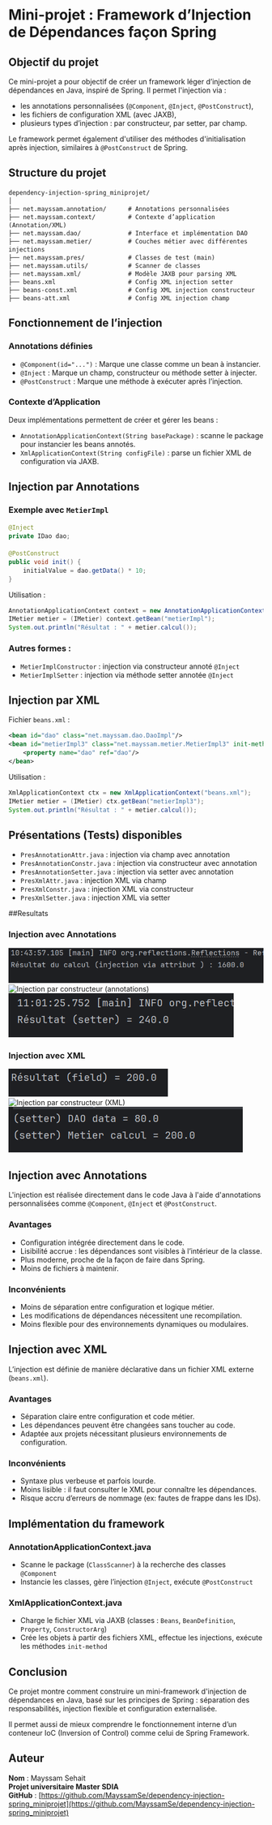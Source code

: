 
# Mini-projet : Framework d’Injection de Dépendances façon Spring

## Objectif du projet

Ce mini-projet a pour objectif de créer un framework léger d’injection de dépendances en Java, inspiré de Spring. Il permet l'injection via :

- les annotations personnalisées (`@Component`, `@Inject`, `@PostConstruct`),
- les fichiers de configuration XML (avec JAXB),
- plusieurs types d’injection : par constructeur, par setter, par champ.

Le framework permet également d'utiliser des méthodes d'initialisation après injection, similaires à `@PostConstruct` de Spring.



## Structure du projet

```
dependency-injection-spring_miniprojet/
│
├── net.mayssam.annotation/      # Annotations personnalisées
├── net.mayssam.context/         # Contexte d’application (Annotation/XML)
├── net.mayssam.dao/             # Interface et implémentation DAO
├── net.mayssam.metier/          # Couches métier avec différentes injections
├── net.mayssam.pres/            # Classes de test (main)
├── net.mayssam.utils/           # Scanner de classes
├── net.mayssam.xml/             # Modèle JAXB pour parsing XML
├── beans.xml                    # Config XML injection setter
├── beans-const.xml              # Config XML injection constructeur
├── beans-att.xml                # Config XML injection champ
```



## Fonctionnement de l’injection

### Annotations définies

- `@Component(id="...")` : Marque une classe comme un bean à instancier.
- `@Inject` : Marque un champ, constructeur ou méthode setter à injecter.
- `@PostConstruct` : Marque une méthode à exécuter après l’injection.

### Contexte d’Application

Deux implémentations permettent de créer et gérer les beans :
- `AnnotationApplicationContext(String basePackage)` : scanne le package pour instancier les beans annotés.
- `XmlApplicationContext(String configFile)` : parse un fichier XML de configuration via JAXB.



## Injection par Annotations

### Exemple avec `MetierImpl`

```java
@Inject
private IDao dao;

@PostConstruct
public void init() {
    initialValue = dao.getData() * 10;
}
```

Utilisation :
```java
AnnotationApplicationContext context = new AnnotationApplicationContext("net.mayssam");
IMetier metier = (IMetier) context.getBean("metierImpl");
System.out.println("Résultat : " + metier.calcul());
```

### Autres formes :
- `MetierImplConstructor` : injection via constructeur annoté `@Inject`
- `MetierImplSetter` : injection via méthode setter annotée `@Inject`



## Injection par XML

Fichier `beans.xml` :
```xml
<bean id="dao" class="net.mayssam.dao.DaoImpl"/>
<bean id="metierImpl3" class="net.mayssam.metier.MetierImpl3" init-method="init">
    <property name="dao" ref="dao"/>
</bean>
```

Utilisation :
```java
XmlApplicationContext ctx = new XmlApplicationContext("beans.xml");
IMetier metier = (IMetier) ctx.getBean("metierImpl3");
System.out.println("Résultat : " + metier.calcul());
```



## Présentations (Tests) disponibles

- `PresAnnotationAttr.java` : injection via champ avec annotation
- `PresAnnotationConstr.java` : injection via constructeur avec annotation
- `PresAnnotationSetter.java` : injection via setter avec annotation
- `PresXmlAttr.java` : injection XML via champ
- `PresXmlConstr.java` : injection XML via constructeur
- `PresXmlSetter.java` : injection XML via setter
  
##Resultats
### Injection avec Annotations
![Injection par champ (annotations)](images/pres1_att.png)
![Injection par constructeur (annotations)](images/pres1_constructor.png)
![Injection par setter (annotations)](images/pres1_setter.png)

### Injection avec XML
![Injection par champ (XML)](images/pres2_att.png)
![Injection par constructeur (XML)](images/pres2_constructor.png)
![Injection par setter (XML)](images/pres2_setter.png)

##  Injection avec Annotations

L'injection est réalisée directement dans le code Java à l'aide d'annotations personnalisées comme `@Component`, `@Inject` et `@PostConstruct`.

### Avantages
-  Configuration intégrée directement dans le code.
-  Lisibilité accrue : les dépendances sont visibles à l’intérieur de la classe.
-  Plus moderne, proche de la façon de faire dans Spring.
-  Moins de fichiers à maintenir.

###  Inconvénients
-  Moins de séparation entre configuration et logique métier.
-  Les modifications de dépendances nécessitent une recompilation.
-  Moins flexible pour des environnements dynamiques ou modulaires.



##  Injection avec XML

L’injection est définie de manière déclarative dans un fichier XML externe (`beans.xml`).

###  Avantages
-  Séparation claire entre configuration et code métier.
-  Les dépendances peuvent être changées sans toucher au code.
-  Adaptée aux projets nécessitant plusieurs environnements de configuration.

###  Inconvénients
-  Syntaxe plus verbeuse et parfois lourde.
-  Moins lisible : il faut consulter le XML pour connaître les dépendances.
-  Risque accru d’erreurs de nommage (ex: fautes de frappe dans les IDs).


## Implémentation du framework

### AnnotationApplicationContext.java

- Scanne le package (`ClassScanner`) à la recherche des classes `@Component`
- Instancie les classes, gère l’injection `@Inject`, exécute `@PostConstruct`

### XmlApplicationContext.java

- Charge le fichier XML via JAXB (classes : `Beans`, `BeanDefinition`, `Property`, `ConstructorArg`)
- Crée les objets à partir des fichiers XML, effectue les injections, exécute les méthodes `init-method`



## Conclusion

Ce projet montre comment construire un mini-framework d'injection de dépendances en Java, basé sur les principes de Spring : séparation des responsabilités, injection flexible et configuration externalisée.

Il permet aussi de mieux comprendre le fonctionnement interne d’un conteneur IoC (Inversion of Control) comme celui de Spring Framework.



## Auteur

**Nom** : Mayssam Sehait  
**Projet universitaire Master SDIA**  
**GitHub** : [https://github.com/MayssamSe/dependency-injection-spring_miniprojet](https://github.com/MayssamSe/dependency-injection-spring_miniprojet)
